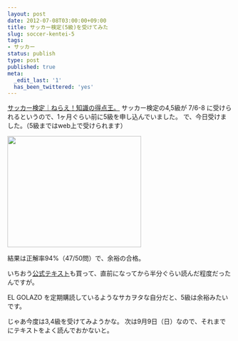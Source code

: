 ```yaml
---
layout: post
date: 2012-07-08T03:00:00+09:00
title: サッカー検定(5級)を受けてみた
slug: soccer-kentei-5
tags:
- サッカー
status: publish
type: post
published: true
meta:
  _edit_last: '1'
  has_been_twittered: 'yes'
---
```

<a href="http://www.soccer-kentei.jp">サッカー検定｜ねらえ！知識の得点王。</a>
サッカー検定の4,5級が 7/6-8 に受けられるというので、1ヶ月ぐらい前に5級を申し込んでいました。
で、今日受けました。（5級まではweb上で受けられます）

<!--more-->

<a href="http://wo.skr.jp/images/uploads/2012/07/927cb3f7d21ea69d3e59d64c9157fd67.jpg"><img src="http://wo.skr.jp/images/uploads/2012/07/927cb3f7d21ea69d3e59d64c9157fd67-300x250.jpg" alt="" title="スクリーンショット 2012-07-08 14.53.05" width="300" height="250" class="alignnone size-medium wp-image-461" /></a>

結果は正解率94%（47/50問）で、余裕の合格。

いちおう<a href="http://www.soccer-kentei.jp/blog/material/text.html">公式テキスト</a>も買って、直前になってから半分ぐらい読んだ程度だったんですが。

EL GOLAZO を定期購読しているようなサカヲタな自分だと、5級は余裕みたいです。

じゃあ今度は3,4級を受けてみようかな。
次は9月9日（日）なので、それまでにテキストをよく読んでおかないと。
